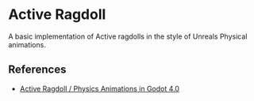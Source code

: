 # Active Ragdoll

A basic implementation of Active ragdolls in the style of Unreals Physical animations.

## References

* [Active Ragdoll / Physics Animations in Godot 4.0](https://www.youtube.com/watch?v=0MHY2TDeMLM&t=162s)
